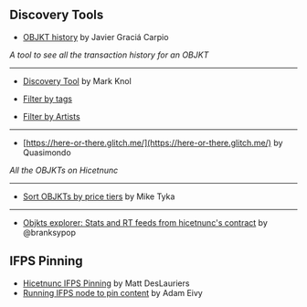 ## Discovery Tools

* [OBJKT history](https://www.hicetnunc.xyz/objkt/25459) by Javier Graciá Carpio

_A tool to see all the transaction history for an OBJKT_

***

* [Discovery Tool](https://projects.stroep.nl/hicetnunc/#discover) by Mark Knol

* [Filter by tags](https://projects.stroep.nl/hicetnunc/#tags)

* [Filter by Artists](https://projects.stroep.nl/hicetnunc/#artists)

***

* [https://here-or-there.glitch.me/](https://here-or-there.glitch.me/) by Quasimondo

_All the OBJKTs on Hicetnunc_

***
* [Sort OBJKTs by price tiers](https://hicetnunc.miketyka.com) by Mike Tyka

***

* [Objkts explorer: Stats and RT feeds from hicetnunc's contract](https://objkts.xyz/) by @branksypop

## IFPS Pinning

* [Hicetnunc IFPS Pinning](https://gist.github.com/mattdesl/47f4ea12ea131eed8401bdacf95a1f47) by Matt DesLauriers
* [Running IFPS node to pin content](https://twitter.com/antic/status/1374417104489697283?s=20) by Adam Eivy
